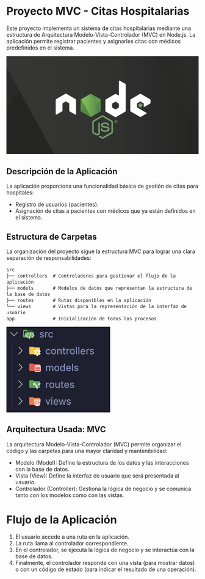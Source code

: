 
# Proyecto MVC - Citas Hospitalarias
Este proyecto implementa un sistema de citas hospitalarias mediante una estructura de Arquitectura Modelo-Vista-Controlador (MVC) en Node.js. La aplicación permite registrar pacientes y asignarles citas con médicos predefinidos en el sistema.

![imagen nodejs](./public/nodejs.png)

## Descripción de la Aplicación
La aplicación proporciona una funcionalidad básica de gestión de citas para hospitales:

- Registro de usuarios (pacientes).
- Asignación de citas a pacientes con médicos que ya están definidos en el sistema.

## Estructura de Carpetas
La organización del proyecto sigue la estructura MVC para lograr una clara separación de responsabilidades:

```plaintext
src
├── controllers  # Controladores para gestionar el flujo de la aplicación
├── models       # Modelos de datos que representan la estructura de la base de datos
├── routes       # Rutas disponibles en la aplicación
└── views        # Vistas para la representación de la interfaz de usuario
app              # Inicialización de todos los procesos
```
![imagen carpetas](./public/estructura-carpetas.png)

## Arquitectura Usada: MVC
La arquitectura Modelo-Vista-Controlador (MVC) permite organizar el código y las carpetas para una mayor claridad y mantenibilidad:

- Modelo (Model): Define la estructura de los datos y las interacciones con la base de datos.
- Vista (View): Define la interfaz de usuario que será presentada al usuario.
- Controlador (Controller): Gestiona la lógica de negocio y se comunica tanto con los modelos como con las vistas.

# Flujo de la Aplicación
1. El usuario accede a una ruta en la aplicación.
2. La ruta llama al controlador correspondiente.
3. En el controlador, se ejecuta la lógica de negocio y se interactúa con la base de datos.
4. Finalmente, el controlador responde con una vista (para mostrar datos) o con un código de estado (para indicar el resultado de una operación).
